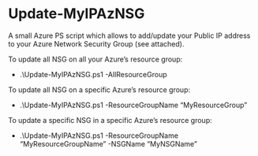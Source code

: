 # Update-MyIPAzNSG

A small Azure PS script which allows to add/update your Public IP address to your Azure Network Security Group (see attached).

To update all NSG on all your Azure’s resource group:

* .\Update-MyIPAzNSG.ps1 -AllResourceGroup

To update all NSG on a specific Azure’s resource group:

* .\Update-MyIPAzNSG.ps1 -ResourceGroupName “MyResourceGroup”

To update a specific NSG in a specific Azure’s resource group:

* .\Update-MyIPAzNSG.ps1 -ResourceGroupName “MyResourceGroupName” -NSGName “MyNSGName”
